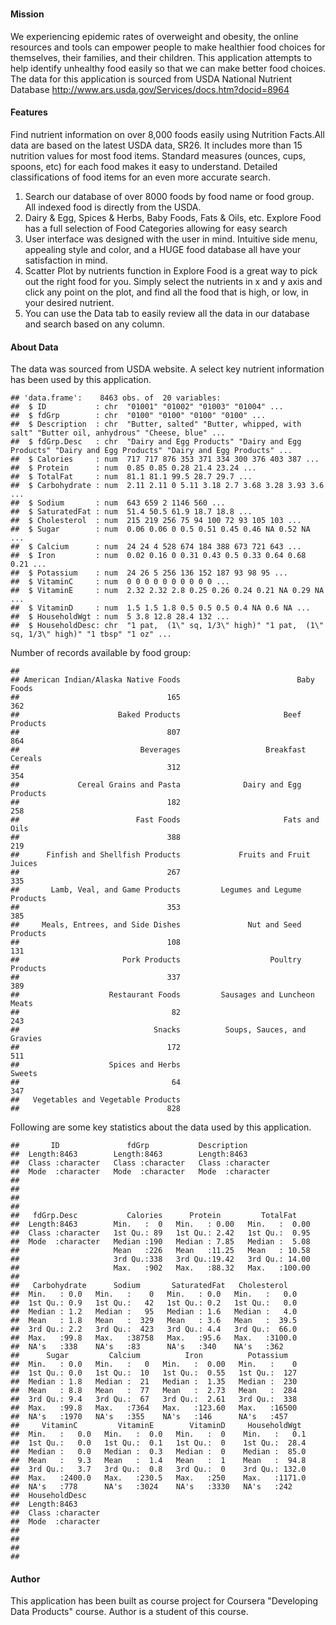# 

#### Mission
We experiencing epidemic rates of overweight and obesity, the online resources and tools can empower people to make healthier food choices for themselves, their families, and their children. This application attempts to help identify unhealthy food easily so that we can make better food choices. The data for this application is sourced from USDA National Nutrient Database <http://www.ars.usda.gov/Services/docs.htm?docid=8964> 

  
#### Features

Find nutrient information on over 8,000 foods easily using Nutrition Facts.All data are based on the latest USDA data, SR26. It includes more than 15 nutrition values for most food items. Standard measures (ounces, cups, spoons, etc) for each food makes it easy to understand. Detailed classifications of food items for an even more accurate search.

1. Search our database of over 8000 foods by food name or food group. All indexed food is directly from the USDA.
2. Dairy & Egg, Spices & Herbs, Baby Foods, Fats & Oils, etc. Explore Food has a full selection of Food Categories allowing for easy search
3. User interface was designed with the user in mind. Intuitive side menu, appealing style and color, and a HUGE food database all have your satisfaction in mind.
4. Scatter Plot by nutrients function in Explore Food is a great way to pick out the right food for you. Simply select the nutrients in x and y axis and click any point on the plot, and find all the food that is high, or low, in your desired nutrient.
5. You can use the Data tab to easily review all the data in our database and search based on any column.


#### About Data

The data was sourced from USDA website. A select key nutrient information has been used by this application.


```
## 'data.frame':	8463 obs. of  20 variables:
##  $ ID           : chr  "01001" "01002" "01003" "01004" ...
##  $ fdGrp        : chr  "0100" "0100" "0100" "0100" ...
##  $ Description  : chr  "Butter, salted" "Butter, whipped, with salt" "Butter oil, anhydrous" "Cheese, blue" ...
##  $ fdGrp.Desc   : chr  "Dairy and Egg Products" "Dairy and Egg Products" "Dairy and Egg Products" "Dairy and Egg Products" ...
##  $ Calories     : num  717 717 876 353 371 334 300 376 403 387 ...
##  $ Protein      : num  0.85 0.85 0.28 21.4 23.24 ...
##  $ TotalFat     : num  81.1 81.1 99.5 28.7 29.7 ...
##  $ Carbohydrate : num  2.11 2.11 0 5.11 3.18 2.7 3.68 3.28 3.93 3.6 ...
##  $ Sodium       : num  643 659 2 1146 560 ...
##  $ SaturatedFat : num  51.4 50.5 61.9 18.7 18.8 ...
##  $ Cholesterol  : num  215 219 256 75 94 100 72 93 105 103 ...
##  $ Sugar        : num  0.06 0.06 0 0.5 0.51 0.45 0.46 NA 0.52 NA ...
##  $ Calcium      : num  24 24 4 528 674 184 388 673 721 643 ...
##  $ Iron         : num  0.02 0.16 0 0.31 0.43 0.5 0.33 0.64 0.68 0.21 ...
##  $ Potassium    : num  24 26 5 256 136 152 187 93 98 95 ...
##  $ VitaminC     : num  0 0 0 0 0 0 0 0 0 0 ...
##  $ VitaminE     : num  2.32 2.32 2.8 0.25 0.26 0.24 0.21 NA 0.29 NA ...
##  $ VitaminD     : num  1.5 1.5 1.8 0.5 0.5 0.5 0.4 NA 0.6 NA ...
##  $ HouseholdWgt : num  5 3.8 12.8 28.4 132 ...
##  $ HouseholdDesc: chr  "1 pat,  (1\" sq, 1/3\" high)" "1 pat,  (1\" sq, 1/3\" high)" "1 tbsp" "1 oz" ...
```

Number of records available by food group:

```
## 
## American Indian/Alaska Native Foods                          Baby Foods 
##                                 165                                 362 
##                      Baked Products                       Beef Products 
##                                 807                                 864 
##                           Beverages                   Breakfast Cereals 
##                                 312                                 354 
##             Cereal Grains and Pasta              Dairy and Egg Products 
##                                 182                                 258 
##                          Fast Foods                       Fats and Oils 
##                                 388                                 219 
##      Finfish and Shellfish Products             Fruits and Fruit Juices 
##                                 267                                 335 
##       Lamb, Veal, and Game Products         Legumes and Legume Products 
##                                 353                                 385 
##     Meals, Entrees, and Side Dishes               Nut and Seed Products 
##                                 108                                 131 
##                       Pork Products                    Poultry Products 
##                                 337                                 389 
##                    Restaurant Foods         Sausages and Luncheon Meats 
##                                  82                                 243 
##                              Snacks          Soups, Sauces, and Gravies 
##                                 172                                 511 
##                    Spices and Herbs                              Sweets 
##                                  64                                 347 
##   Vegetables and Vegetable Products 
##                                 828
```


Following are some key statistics about the data used by this application.

```
##       ID               fdGrp           Description       
##  Length:8463        Length:8463        Length:8463       
##  Class :character   Class :character   Class :character  
##  Mode  :character   Mode  :character   Mode  :character  
##                                                          
##                                                          
##                                                          
##                                                          
##   fdGrp.Desc           Calories      Protein         TotalFat     
##  Length:8463        Min.   :  0   Min.   : 0.00   Min.   :  0.00  
##  Class :character   1st Qu.: 89   1st Qu.: 2.42   1st Qu.:  0.95  
##  Mode  :character   Median :190   Median : 7.85   Median :  5.08  
##                     Mean   :226   Mean   :11.25   Mean   : 10.58  
##                     3rd Qu.:338   3rd Qu.:19.42   3rd Qu.: 14.00  
##                     Max.   :902   Max.   :88.32   Max.   :100.00  
##                                                                   
##   Carbohydrate      Sodium       SaturatedFat   Cholesterol    
##  Min.   : 0.0   Min.   :    0   Min.   : 0.0   Min.   :   0.0  
##  1st Qu.: 0.9   1st Qu.:   42   1st Qu.: 0.2   1st Qu.:   0.0  
##  Median : 1.2   Median :   95   Median : 1.6   Median :   4.0  
##  Mean   : 1.8   Mean   :  329   Mean   : 3.6   Mean   :  39.5  
##  3rd Qu.: 2.2   3rd Qu.:  423   3rd Qu.: 4.4   3rd Qu.:  66.0  
##  Max.   :99.8   Max.   :38758   Max.   :95.6   Max.   :3100.0  
##  NA's   :338    NA's   :83      NA's   :340    NA's   :362     
##      Sugar         Calcium          Iron          Potassium    
##  Min.   : 0.0   Min.   :   0   Min.   :  0.00   Min.   :    0  
##  1st Qu.: 0.0   1st Qu.:  10   1st Qu.:  0.55   1st Qu.:  127  
##  Median : 1.8   Median :  21   Median :  1.35   Median :  230  
##  Mean   : 8.8   Mean   :  77   Mean   :  2.73   Mean   :  284  
##  3rd Qu.: 9.4   3rd Qu.:  67   3rd Qu.:  2.61   3rd Qu.:  338  
##  Max.   :99.8   Max.   :7364   Max.   :123.60   Max.   :16500  
##  NA's   :1970   NA's   :355    NA's   :146      NA's   :457    
##     VitaminC         VitaminE        VitaminD     HouseholdWgt   
##  Min.   :   0.0   Min.   :  0.0   Min.   :  0    Min.   :   0.1  
##  1st Qu.:   0.0   1st Qu.:  0.1   1st Qu.:  0    1st Qu.:  28.4  
##  Median :   0.0   Median :  0.3   Median :  0    Median :  85.0  
##  Mean   :   9.3   Mean   :  1.4   Mean   :  1    Mean   :  94.8  
##  3rd Qu.:   3.7   3rd Qu.:  0.8   3rd Qu.:  0    3rd Qu.: 132.0  
##  Max.   :2400.0   Max.   :230.5   Max.   :250    Max.   :1171.0  
##  NA's   :778      NA's   :3024    NA's   :3330   NA's   :242     
##  HouseholdDesc     
##  Length:8463       
##  Class :character  
##  Mode  :character  
##                    
##                    
##                    
## 
```


#### Author

This application has been built as course project for Coursera "Developing Data Products" course. Author is a student of this course.
